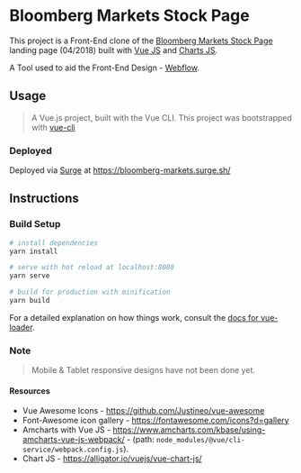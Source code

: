 # Bloomberg Markets Stock Page

This project is a Front-End clone of the [Bloomberg Markets Stock Page](https://www.bloomberg.com/markets/stocks) landing page (04/2018) built with [Vue JS](https://vuejs.org/) and [Charts JS](http://www.chartjs.org/).

A Tool used to aid the Front-End Design - [Webflow](https://webflow.com/).

## Usage

> A Vue.js project, built with the Vue CLI.
> This project was bootstrapped with [vue-cli](https://github.com/vuejs/vue-cli)

### Deployed
Deployed via [Surge](https://surge.sh/) at https://bloomberg-markets.surge.sh/

## Instructions
### Build Setup

``` bash
# install dependencies
yarn install

# serve with hot reload at localhost:8080
yarn serve

# build for production with minification
yarn build
```

For a detailed explanation on how things work, consult the [docs for vue-loader](http://vuejs.github.io/vue-loader).

### Note
> Mobile & Tablet responsive designs have not been done yet. 

#### Resources
* Vue Awesome Icons - https://github.com/Justineo/vue-awesome
* Font-Awesome icon gallery - https://fontawesome.com/icons?d=gallery
* Amcharts with Vue JS - https://www.amcharts.com/kbase/using-amcharts-vue-js-webpack/ - (path: `node_modules/@vue/cli-service/webpack.config.js`).
* Chart JS - https://alligator.io/vuejs/vue-chart-js/